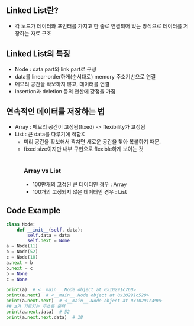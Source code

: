 ## Linked List란?
- 각 노드가 데이터와 포인터를 가지고 한 줄로 연결되어 있는 방식으로 데이터를 저장하는 자료 구조

## Linked List의 특징
- Node : data part와 link part로 구성
- data를 linear-order하게(순서대로) memory 주소기반으로 연결
- 메모리 공간을 확보하지 않고, 데이터를 연결
- insertion과 deletion 등의 연산에 강점을 가짐

## 연속적인 데이터를 저장하는 법
- Array : 메모리 공간이 고정됨(fixed) -> flexibility가 고정됨
- List : 큰 data를 다루기에 적합X
  - 미리 공간을 확보해서 꽉차면 새로운 공간을 찾아 복붙하기 때문.
  - fixed size이지만 내부 구현으로 flexible하게 보이는 것
    #
    ### Array vs List
    - 100만개의 고정된 큰 데이터인 경우 : Array
    - 100개의 고정되지 않은 데이터인 경우 : List

## Code Example
```python
class Node:
    def __init__(self, data):
        self.data = data
        self.next = None
a = Node(11)
b = Node(52)
c = Node(18)
a.next = b
b.next = c
b = None
c = None

print(a)  # <__main__.Node object at 0x10291c760> 
print(a.next)  # <__main__.Node object at 0x10291c520>
print(a.next.next)  # <__main__.Node object at 0x10291c490>
## a가 가르키는 주소를 출력 
print(a.next.data)  # 52
print(a.next.next.data)  # 18
```